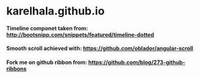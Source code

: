 # karelhala.github.io

#### Timeline componet taken from: http://bootsnipp.com/snippets/featured/timeline-dotted

#### Smooth scroll achieved with: https://github.com/oblador/angular-scroll

#### Fork me on github ribbon from: https://github.com/blog/273-github-ribbons
